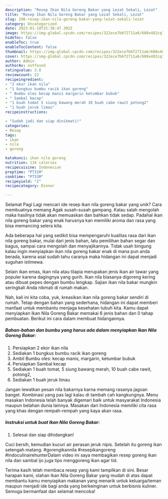```yaml
---
description: "Resep Ikan Nila Goreng Bakar yang Lezat Sekali, Lezat"
title: "Resep Ikan Nila Goreng Bakar yang Lezat Sekali, Lezat"
slug: 290-resep-ikan-nila-goreng-bakar-yang-lezat-sekali-lezat
category: Uncategorized
date: 2023-01-18T15:38:47.392Z
image: https://img-global.cpcdn.com/recipes/322ece7b6f2711a6/680x482cq70/ikan-nila-goreng-bakar-foto-resep-utama.jpg
hideToc: false
enableToc: true
enableTocContent: false
thumbnail: https://img-global.cpcdn.com/recipes/322ece7b6f2711a6/680x482cq70/ikan-nila-goreng-bakar-foto-resep-utama.jpg
cover: https://img-global.cpcdn.com/recipes/322ece7b6f2711a6/680x482cq70/ikan-nila-goreng-bakar-foto-resep-utama.jpg
author: Admin
authorAv: notfound
ratingvalue: 3.8
reviewcount: 22
recipeingredient:
- "2 ekor ikan nila"
- "1 bungkus bumbu racik ikan goreng"
- " Bumbu oles kecap manis margarin ketumbar bubuk"
- " Sambal kecap"
- "1 buah tomat 5 siung bawang merah 10 buah cabe rawit potong2"
- "1 buah jeruk limau"
recipeinstructions:

- "Sudah jadi dan siap dinikmati!"
categories:
- Resep
tags:
- ikan
- nila
- goreng

katakunci: ikan nila goreng 
nutrition: 134 calories
recipecuisine: Indonesian
preptime: "PT31M"
cooktime: "PT33M"
recipeyield: "2"
recipecategory: Dinner

---
```



Selamat Pagi Lagi mencari ide resep ikan nila goreng bakar yang unik? Cara membuatnya memang Agak susah-susah gampang. Kalau salah mengolah maka hasilnya tidak akan memuaskan dan bahkan tidak sedap. Padahal ikan nila goreng bakar yang enak harusnya kan memiliki aroma dan rasa yang bisa memancing selera kita.


Ada beberapa hal yang sedikit bisa mempengaruhi kualitas rasa dari ikan nila goreng bakar, mulai dari jenis bahan, lalu pemilihan bahan segar dan bagus, sampai cara mengolah dan menyajikannya. Tidak usah bingung kalau ingin menyiapkan ikan nila goreng bakar enak di mana pun anda berada, karena asal sudah tahu caranya maka hidangan ini dapat menjadi suguhan istimewa.

Selain ikan emas, ikan nila atau tilapia merupakan jenis ikan air tawar yang populer karena dagingnya yang gurih. Ikan nila biasanya digoreng kering atau dibuat pepes dengan bumbu lengkap. Sajian ikan nila bakar mungkin seringkali Anda nikmati di rumah makan.


Nah, kali ini kita coba, yuk, kreasikan ikan nila goreng bakar sendiri di rumah. Tetap dengan bahan yang sederhana, hidangan ini dapat memberi manfaat untuk membantu menjaga kesehatan tubuh kita. Kamu dapat menyiapkan Ikan Nila Goreng Bakar memakai 6 jenis bahan dan 0 tahap pembuatan. Berikut ini cara dalam membuat hidangannya.

<!--inarticleads1-->

##### Bahan-bahan dan bumbu yang harus ada dalam menyiapkan Ikan Nila Goreng Bakar:

1. Persiapkan 2 ekor ikan nila
1. Sediakan 1 bungkus bumbu racik ikan goreng
1. Ambil  Bumbu oles: kecap manis, margarin, ketumbar bubuk
1. Persiapkan  Sambal kecap
1. Sediakan 1 buah tomat, 5 siung bawang merah, 10 buah cabe rawit, potong2,
1. Sediakan 1 buah jeruk limau


Jangan lewatkan pesan nila bakarnya karna memang rasanya jagoan banget. Kombinasi yang pas lagi kalau di tambah cah kangkungnya. Menu masakan Indonesia telah banyak digemari baik untuk masyarakat Indonesia maupun belahan dunia lainnya. Masakan dari Indonesia memiliki cita rasa yang khas dengan rempah-rempah yang kaya akan rasa. 

<!--inarticleads2-->

##### Instruksi untuk buat Ikan Nila Goreng Bakar:


1. Selesai dan siap dihidangkan!

Cuci bersih, kemudian kucuri air perasan jeruk nipis. Setelah itu goreng ikan setengah matang. #gorengikannila #resepikangoreng #indoculinairehunterDalam video ini saya membagikan resep goreng ikan nila dan sambal ijo juga tips menggoreng ikan agar tid. 

Terima kasih telah membaca resep yang kami tampilkan di sini. Besar harapan kami, olahan Ikan Nila Goreng Bakar yang mudah di atas dapat membantu kamu menyiapkan makanan yang menarik untuk keluarga/teman maupun menjadi ide bagi anda yang berkeinginan untuk berbisnis kuliner. Semoga bermanfaat dan selamat mencoba!
